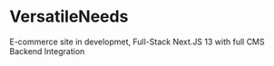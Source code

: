 # VersatileNeeds
E-commerce site in developmet, Full-Stack Next.JS 13 with full CMS Backend Integration
